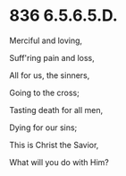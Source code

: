 # 836 6.5.6.5.D.

Merciful and loving,

Suff'ring pain and loss,

All for us, the sinners,

Going to the cross;

Tasting death for all men,

Dying for our sins;

This is Christ the Savior,

What will you do with Him?

